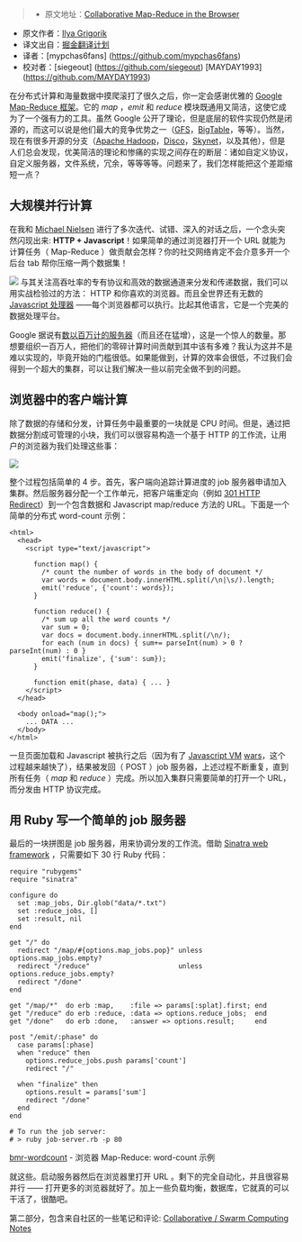 > * 原文地址：[Collaborative Map-Reduce in the Browser](https://www.igvita.com/2009/03/03/collaborative-map-reduce-in-the-browser/)
* 原文作者：[Ilya Grigorik](https://www.igvita.com/)
* 译文出自：[掘金翻译计划](https://github.com/xitu/gold-miner)
* 译者：[mypchas6fans] (https://github.com/mypchas6fans)
* 校对者：[siegeout] (https://github.com/siegeout) [MAYDAY1993] (https://github.com/MAYDAY1993)

在分布式计算和海量数据中摸爬滚打了很久之后，你一定会感谢优雅的 [Google Map-Reduce 框架](http://en.wikipedia.org/wiki/MapReduce)。它的 _map_ ，_emit_ 和 _reduce_ 模块既通用又简洁，这使它成为了一个强有力的工具。虽然 Google 公开了理论，但是底层的软件实现仍然是闭源的，而这可以说是他们最大的竞争优势之一（[GFS](http://labs.google.com/papers/gfs.html)，[BigTable](http://labs.google.com/papers/bigtable.html)，等等）。当然，现在有很多开源的分支（[Apache Hadoop](http://hadoop.apache.org/core/)，[Disco](http://discoproject.org/)，[Skynet](http://skynet.rubyforge.org/)，以及其他），但是人们总会发现，优美简洁的理论和惨痛的实现之间存在的断层：诸如自定义协议，自定义服务器，文件系统，冗余，等等等等。问题来了，我们怎样能把这个差距缩短一点？

## 大规模并行计算

在我和 [Michael Nielsen](http://michaelnielsen.org/blog/?page_id=181) 进行了多次迭代、试错、深入的对话之后，一个念头突然闪现出来: **HTTP + Javascript**！如果简单的通过浏览器打开一个 URL 就能为计算任务（ Map-Reduce ）做贡献会怎样？你的社交网络肯定不会介意多开一个后台 tab 帮你压缩一两个数据集！

![](https://www.igvita.com/posts/09/xbrowsers.png.pagespeed.ic.gtlyz9PZB7.jpg) 与其关注高吞吐率的专有协议和高效的数据通道来分发和传递数据，我们可以用实战检验过的方法： HTTP 和你喜欢的浏览器。而且全世界还有无数的 [Javascript 处理器](http://en.wikipedia.org/wiki/JavaScript) ——每个浏览器都可以执行。比起其他语言，它是一个完美的数据处理平台。

Google 据说有[数以百万计的服务器](http://www.youtube.com/watch?v=6x0cAzQ7PVs)（而且还在猛增），这是一个惊人的数量。那想要组织一百万人，把他们的零碎计算时间贡献到其中该有多难？我认为这并不是难以实现的，毕竟开始的门槛很低。如果能做到，计算的效率会很低，不过我们会得到一个超大的集群，可以让我们解决一些以前完全做不到的问题。

## 浏览器中的客户端计算

除了数据的存储和分发，计算任务中最重要的一块就是 CPU 时间。但是，通过把数据分割成可管理的小块，我们可以很容易构造一个基于 HTTP 的工作流，让用户的浏览器为我们处理这些事：

![](https://www.igvita.com/posts/09/xbrowser-mr.png.pagespeed.ic.1SaJmT926Y.png)

整个过程包括简单的 4 步。首先，客户端向追踪计算进度的 job 服务器申请加入集群。然后服务器分配一个工作单元，把客户端重定向（例如 [301 HTTP Redirect](http://en.wikipedia.org/wiki/URL_redirection#HTTP_status_codes_3xx)）到一个包含数据和 Javascript map/reduce 方法的 URL。下面是一个简单的分布式 word-count 示例：
```
<html>
  <head>
    <script type="text/javascript">

      function map() {
        /* count the number of words in the body of document */
        var words = document.body.innerHTML.split(/\n|\s/).length;
        emit('reduce', {'count': words});
      }

      function reduce() {
        /* sum up all the word counts */
        var sum = 0;
        var docs = document.body.innerHTML.split(/\n/);
        for each (num in docs) { sum+= parseInt(num) > 0 ? parseInt(num) : 0 }
        emit('finalize', {'sum': sum});
      }

      function emit(phase, data) { ... }
    </script>
  </head>

  <body onload="map();">
    ... DATA ...
  </body>
</html>
```

一旦页面加载和 Javascript 被执行之后（因为有了 [Javascript VM](http://ejohn.org/blog/javascript-performance-rundown/) [wars](http://code.google.com/p/nativeclient/)，这个过程越来越快了），结果被发回（ POST ）job 服务器，上述过程不断重复，直到所有任务（ _map_ 和 _reduce_ ）完成。所以加入集群只需要简单的打开一个 URL，而分发由 HTTP 协议完成。

## 用 Ruby 写一个简单的 job 服务器

最后的一块拼图是 job 服务器，用来协调分发的工作流。借助 [Sinatra web framework](http://www.sinatrarb.com/) ，只需要如下 30 行 Ruby 代码：


    require "rubygems"
    require "sinatra"

    configure do
      set :map_jobs, Dir.glob("data/*.txt")
      set :reduce_jobs, []
      set :result, nil
    end

    get "/" do
      redirect "/map/#{options.map_jobs.pop}" unless options.map_jobs.empty?
      redirect "/reduce"                      unless options.reduce_jobs.empty?
      redirect "/done"
    end

    get "/map/*"  do erb :map,    :file => params[:splat].first; end
    get "/reduce" do erb :reduce, :data => options.reduce_jobs;  end
    get "/done"   do erb :done,   :answer => options.result;     end

    post "/emit/:phase" do
      case params[:phase]
      when "reduce" then
        options.reduce_jobs.push params['count']
        redirect "/"

      when "finalize" then
        options.result = params['sum']
        redirect "/done"
      end
    end

    # To run the job server:
    # > ruby job-server.rb -p 80



[bmr-wordcount](http://www.github.com/igrigorik/bmr-wordcount/) - 浏览器 Map-Reduce: word-count 示例

就这些。启动服务器然后在浏览器里打开 URL 。剩下的完全自动化，并且很容易并行 —— 打开更多的浏览器就好了。加上一些负载均衡，数据库，它就真的可以干活了，很酷吧。

第二部分，包含来自社区的一些笔记和评论: [Collaborative / Swarm Computing Notes](http://www.igvita.com/2009/03/07/collaborative-swarm-computing-notes/)
